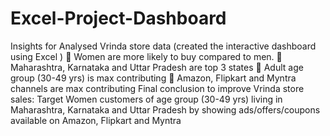 # Excel-Project-Dashboard
Insights for Analysed Vrinda store data (created the interactive dashboard using Excel )
	Women are more likely to buy compared to men.
	Maharashtra, Karnataka and Uttar Pradesh are top 3 states
	Adult age group (30-49 yrs) is max contributing 
	Amazon, Flipkart and Myntra channels are max contributing
Final conclusion to improve Vrinda store sales:
Target Women customers of age group (30-49 yrs) living in Maharashtra, Karnataka and Uttar Pradesh by showing ads/offers/coupons available on Amazon, Flipkart and Myntra
